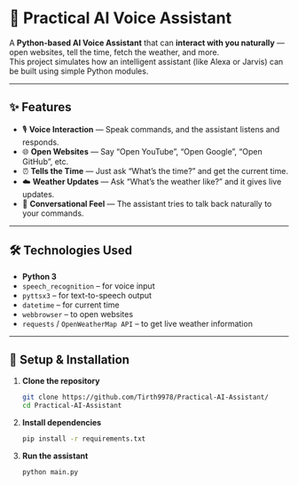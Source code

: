# 🧠 Practical AI Voice Assistant

A **Python-based AI Voice Assistant** that can **interact with you naturally** — open websites, tell the time, fetch the weather, and more.  
This project simulates how an intelligent assistant (like Alexa or Jarvis) can be built using simple Python modules.

---
## ✨ Features

- 🎙️ **Voice Interaction** — Speak commands, and the assistant listens and responds.
- 🌐 **Open Websites** — Say “Open YouTube”, “Open Google”, “Open GitHub”, etc.
- ⏰ **Tells the Time** — Just ask “What’s the time?” and get the current time.
- ☁️ **Weather Updates** — Ask “What’s the weather like?” and it gives live updates.
- 💬 **Conversational Feel** — The assistant tries to talk back naturally to your commands.

---


## 🛠️ Technologies Used

- **Python 3**
- `speech_recognition` – for voice input  
- `pyttsx3` – for text-to-speech output  
- `datetime` – for current time  
- `webbrowser` – to open websites  
- `requests` / `OpenWeatherMap API` – to get live weather information 
---
## 🚀 Setup & Installation

1. **Clone the repository**
   ```bash
   git clone https://github.com/Tirth9978/Practical-AI-Assistant/
   cd Practical-AI-Assistant
   ```
2. **Install dependencies**

     ```bash
     pip install -r requirements.txt
     ```
3. **Run the assistant**
     ```bash
     python main.py
     ```